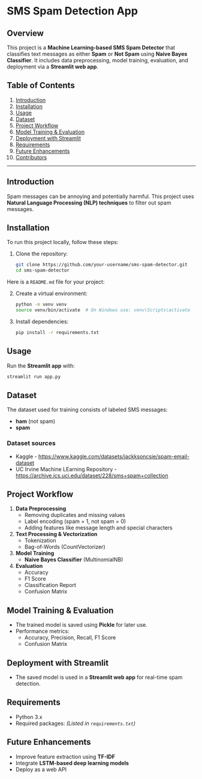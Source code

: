 # SMS Spam Detection App  

## Overview  
This project is a **Machine Learning-based SMS Spam Detector** that classifies text messages as either **Spam** or **Not Spam** using **Naive Bayes Classifier**. It includes data preprocessing, model training, evaluation, and deployment via a **Streamlit web app**.  

## Table of Contents  
1. [Introduction](#introduction)  
2. [Installation](#installation)  
3. [Usage](#usage)  
4. [Dataset](#dataset)  
5. [Project Workflow](#project-workflow)  
6. [Model Training & Evaluation](#model-training--evaluation)  
7. [Deployment with Streamlit](#deployment-with-streamlit)  
8. [Requirements](#requirements)  
9. [Future Enhancements](#future-enhancements)  
10. [Contributors](#contributors)  

---

## Introduction  
Spam messages can be annoying and potentially harmful. This project uses **Natural Language Processing (NLP) techniques** to filter out spam messages.  

## Installation  
To run this project locally, follow these steps:  

1. Clone the repository:  
   ```sh
   git clone https://github.com/your-username/sms-spam-detector.git
   cd sms-spam-detector
Here is a `README.md` file for your project:  

2. Create a virtual environment:  
   ```sh
   python -m venv venv
   source venv/bin/activate  # On Windows use: venv\Scripts\activate
   ```  
3. Install dependencies:  
   ```sh
   pip install -r requirements.txt
   ```  

## Usage  
Run the **Streamlit app** with:  
```sh
streamlit run app.py
```  

## Dataset  
The dataset used for training consists of labeled SMS messages:  
- **ham** (not spam)  
- **spam** 

### Dataset sources
- Kaggle - https://www.kaggle.com/datasets/jackksoncsie/spam-email-dataset
- UC Irvine Machine LEarning Repository - https://archive.ics.uci.edu/dataset/228/sms+spam+collection

## Project Workflow  
1. **Data Preprocessing**  
   - Removing duplicates and missing values  
   - Label encoding (spam = 1, not spam = 0)  
   - Adding features like message length and special characters  
2. **Text Processing & Vectorization**  
   - Tokenization  
   - Bag-of-Words (CountVectorizer)  
3. **Model Training**  
   - **Naive Bayes Classifier** (MultinomialNB)  
4. **Evaluation**  
   - Accuracy  
   - F1 Score  
   - Classification Report
   - Confusion Matrix  

## Model Training & Evaluation  
- The trained model is saved using **Pickle** for later use.  
- Performance metrics:  
  - Accuracy, Precision, Recall, F1 Score  
  - Confusion Matrix  

## Deployment with Streamlit  
- The saved model is used in a **Streamlit web app** for real-time spam detection.  

## Requirements  
- Python 3.x  
- Required packages: *(Listed in `requirements.txt`)*  

## Future Enhancements  
- Improve feature extraction using **TF-IDF**  
- Integrate **LSTM-based deep learning models**  
- Deploy as a web API  